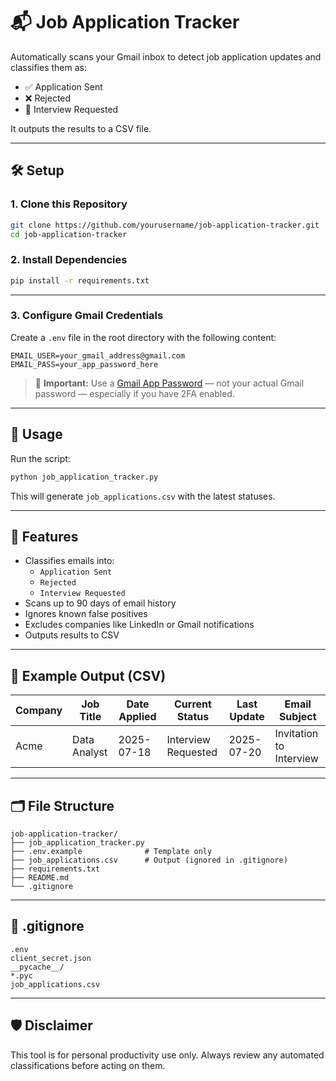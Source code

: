 # 📬 Job Application Tracker

Automatically scans your Gmail inbox to detect job application updates and classifies them as:
- ✅ Application Sent
- ❌ Rejected
- 📅 Interview Requested

It outputs the results to a CSV file.

---

## 🛠️ Setup

### 1. Clone this Repository

```bash
git clone https://github.com/yourusername/job-application-tracker.git
cd job-application-tracker
```

### 2. Install Dependencies

```bash
pip install -r requirements.txt
```

---

### 3. Configure Gmail Credentials

Create a `.env` file in the root directory with the following content:

```
EMAIL_USER=your_gmail_address@gmail.com
EMAIL_PASS=your_app_password_here
```

> 🔐 **Important:** Use a [Gmail App Password](https://support.google.com/accounts/answer/185833) — not your actual Gmail password — especially if you have 2FA enabled.

---

## 🚀 Usage

Run the script:

```bash
python job_application_tracker.py
```

This will generate `job_applications.csv` with the latest statuses.

---

## 🧠 Features

- Classifies emails into:
  - `Application Sent`
  - `Rejected`
  - `Interview Requested`
- Scans up to 90 days of email history
- Ignores known false positives
- Excludes companies like LinkedIn or Gmail notifications
- Outputs results to CSV

---

## 🧾 Example Output (CSV)

| Company | Job Title | Date Applied | Current Status | Last Update | Email Subject |
|---------|-----------|--------------|----------------|-------------|----------------|
| Acme    | Data Analyst | 2025-07-18 | Interview Requested | 2025-07-20 | Invitation to Interview |

---

## 🗂 File Structure

```
job-application-tracker/
├── job_application_tracker.py
├── .env.example              # Template only
├── job_applications.csv      # Output (ignored in .gitignore)
├── requirements.txt
├── README.md
└── .gitignore
```

---

## 🙈 .gitignore

```gitignore
.env
client_secret.json
__pycache__/
*.pyc
job_applications.csv
```

---

## 🛡️ Disclaimer

This tool is for personal productivity use only. Always review any automated classifications before acting on them.
